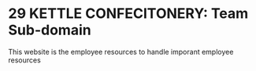 # 29 KETTLE CONFECITONERY: Team Sub-domain

This website is the employee resources to handle imporant employee resources

